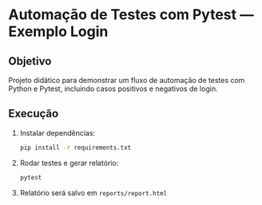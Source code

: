 # Automação de Testes com Pytest — Exemplo Login

## Objetivo
Projeto didático para demonstrar um fluxo de automação de testes com Python e Pytest, incluindo casos positivos e negativos de login.

## Execução
1. Instalar dependências:
   ```bash
   pip install -r requirements.txt
   ```

2. Rodar testes e gerar relatório:
   ```bash
   pytest
   ```

3. Relatório será salvo em `reports/report.html`
